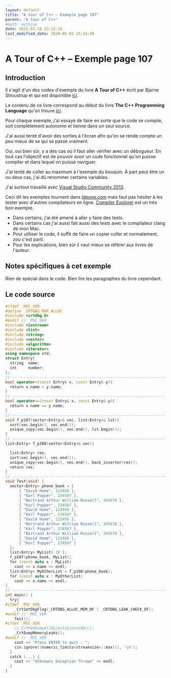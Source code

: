 ```yaml
---
layout: default
title: "A tour of C++ – Exemple page 107"
parent: "A tour of C++"
#math: mathjax
date: 2015-01-18 23:12:33
last_modified_date: 2020-05-02 23:14:49
---
```


# A Tour of C++ – Exemple page 107

## Introduction
Il s'agit d'un des codes d'exemple du livre **A Tour of C++** écrit par Bjarne Stroustrup et qui est disponible [ici](http://www.amazon.fr/Tour-C-Bjarne-Stroustrup/dp/0321958314/ref%3Dsr_1_1?ie=UTF8&qid=1416699327&sr=8-1&keywords=a+tour+of+c%2B%2B). 

Le contenu de ce livre correspond au début du livre **The C++ Programming Language** qu'on trouve [ici](http://www.amazon.fr/The-Programming-Language-Bjarne-Stroustrup/dp/0321563840/ref%3Dpd_sim_eb_3?ie=UTF8&refRID=0CR047TTJV1HA6CVA9XA).

Pour chaque exemple, j'ai essayé de faire en sorte que le code se compile, soit complètement autonome et tienne dans un seul source.

J'ai aussi tenté d'avoir des sorties à l'écran afin qu'on se rende compte un peu mieux de se qui se passe vraiment.

Oui, oui bien sûr, y a des cas où il faut aller vérifier avec un débogueur.
En tout cas l'objectif est de pouvoir avoir un code fonctionnel qu'on puisse compiler et dans lequel on puisse naviguer.

J'ai tenté de coller au maximum à l'exemple du bouquin. À part peut être un ou deux cas, j'ai dû renommer certains variables.

J'ai surtout travaillé avec [Visual Studio Community 2013](http://www.visualstudio.com/products/visual-studio-community-vs).

Ceci dit les exemples tournent dans [Ideone.com](http://ideone.com/) mais faut pas hésiter à les tester avec d'autres compilateurs en ligne. [Compiler Explorer](https://godbolt.org/) est un très bon exemple.

* Dans certains, j'ai été amené à aller y faire des tests.  
* Dans certains cas j'ai aussi fait aussi des tests avec le compilateur clang de mon Mac.  
* Pour utiliser le code, il suffit de faire un copier coller et normalement, zou c'est parti.  
* Pour les explications, bien sûr il vaut mieux se référer aux livres de l'auteur.  


## Notes spécifiques à cet exemple


Rien de spécial dans le code. Bien lire les paragraphes du livre cependant.


## Le code source

```cpp
#ifdef _MSC_VER
#define _CRTDBG_MAP_ALLOC
#include <crtdbg.h>
#endif // _MSC_VER
#include <iostream>
#include <list>
#include <string>
#include <vector>
#include <algorithm>
#include <iterator>
using namespace std;
struct Entry{
  string  name;
  int     number;
};
// ----------------------------------------------------------------------------
bool operator<(const Entry& x, const Entry& y){                                 // less than operator. Returns true when satisfied and false otherwise
  return x.name < y.name;                                                       // order Entrys by their names
}
// ----------------------------------------------------------------------------
bool operator==(const Entry& x, const Entry& y){                                // equality
  return x.name == y.name;                                                      // test Entrys by their names
}
// ----------------------------------------------------------------------------
void f_p107(vector<Entry>& vec, list<Entry>& lst){
  sort(vec.begin(), vec.end());                                                  // use < for order
  unique_copy(vec.begin(), vec.end(), lst.begin());                              // don’t copy adjacent equal elements
}
// ----------------------------------------------------------------------------
list<Entry> f_p108(vector<Entry>& vec){

  list<Entry> res;
  sort(vec.begin(), vec.end());
  unique_copy(vec.begin(), vec.end(), back_inserter(res));                      // append to res
  return res;                                                                   // list have a move constructor so this is OK
}
// ----------------------------------------------------------------------------
void Test(void) {
  vector<Entry> phone_book = {
      { "David Hume", 123456 },
      { "Karl Popper", 234567 },
      { "Bertrand Arthur William Russell", 345678 },
      { "Karl Popper", 234567 },
      { "David Hume", 123456 },
      { "Karl Popper", 234567 },
      { "David Hume", 123456 },
      { "Bertrand Arthur William Russell", 345678 },
      { "Karl Popper", 234567 },
      { "Bertrand Arthur William Russell", 345678 },
      { "David Hume", 123456 },
      { "Karl Popper", 234567 }
  };
  list<Entry> MyList{ 10 };
  f_p107(phone_book, MyList);                                                       // MyList must exist and be large enough
  for (const auto x : MyList)
    cout << x.name << endl;
  list<Entry> MyOtherList = f_p108(phone_book);                                     // MyOtherList is built
  for (const auto x : MyOtherList)
    cout << x.name << endl;
}
// ----------------------------------------------------------------------------
int main() {
  try{
#ifdef _MSC_VER
    _CrtSetDbgFlag(_CRTDBG_ALLOC_MEM_DF | _CRTDBG_LEAK_CHECK_DF);
#endif // _MSC_VER
    Test();
#ifdef _MSC_VER
    //_CrtMemDumpAllObjectsSince(NULL);                                             // Begins the dump from the start of program execution
    _CrtDumpMemoryLeaks();
#endif // _MSC_VER
    cout << "Press ENTER to quit : ";
    cin.ignore((numeric_limits<streamsize>::max)(), '\n');
  }
  catch (...) {
    cout << "Unknowns Exception Thrown" << endl;
  }
}
```

